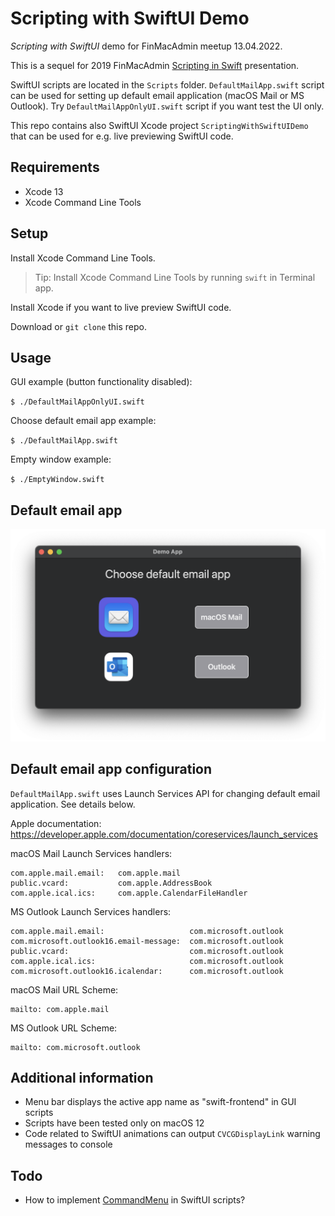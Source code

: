 # Scripting with SwiftUI Demo

*Scripting with SwiftUI* demo for FinMacAdmin meetup 13.04.2022. 

This is a sequel for 2019 FinMacAdmin [Scripting in Swift](https://github.com/jlehikoinen/ScriptingInSwiftDemo) presentation.

SwiftUI scripts are located in the `Scripts` folder. `DefaultMailApp.swift` script can be used for setting up default email application (macOS Mail or MS Outlook). Try `DefaultMailAppOnlyUI.swift` script if you want test the UI only.

This repo contains also SwiftUI Xcode project `ScriptingWithSwiftUIDemo` that can be used for e.g. live previewing SwiftUI code.

## Requirements

* Xcode 13
* Xcode Command Line Tools

## Setup

Install Xcode Command Line Tools.

> Tip: Install Xcode Command Line Tools by running `swift` in Terminal app.

Install Xcode if you want to live preview SwiftUI code.

Download or `git clone` this repo.

## Usage

GUI example (button functionality disabled):

`$ ./DefaultMailAppOnlyUI.swift`

Choose default email app example:

`$ ./DefaultMailApp.swift`

Empty window example:

`$ ./EmptyWindow.swift`

## Default email app

![Demo app](Screenshots/DemoApp.png)

## Default email app configuration

`DefaultMailApp.swift` uses Launch Services API for changing default email application. See details below.

Apple documentation: https://developer.apple.com/documentation/coreservices/launch_services

macOS Mail Launch Services handlers:

```
com.apple.mail.email:   com.apple.mail
public.vcard:           com.apple.AddressBook
com.apple.ical.ics:     com.apple.CalendarFileHandler
```

MS Outlook Launch Services handlers:

```
com.apple.mail.email:                   com.microsoft.outlook
com.microsoft.outlook16.email-message:  com.microsoft.outlook
public.vcard:                           com.microsoft.outlook
com.apple.ical.ics:                     com.microsoft.outlook
com.microsoft.outlook16.icalendar:      com.microsoft.outlook
```

macOS Mail URL Scheme:

```
mailto: com.apple.mail
```

MS Outlook URL Scheme:

```
mailto: com.microsoft.outlook
```

## Additional information

* Menu bar displays the active app name as "swift-frontend" in GUI scripts
* Scripts have been tested only on macOS 12
* Code related to SwiftUI animations can output `CVCGDisplayLink` warning messages to console

## Todo

* How to implement [CommandMenu](https://developer.apple.com/documentation/swiftui/commandmenu) in SwiftUI scripts?